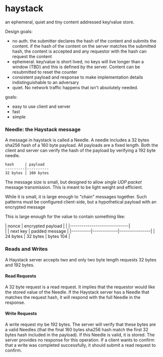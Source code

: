 # haystack

an ephemeral, quiet and tiny content addressed key/value store.

Design goals:
- no auth. the submitter declares the hash of the content and submits the content. if the hash of the content on the server matches the submitted hash, the content is accepted and any requestor with the hash can request the content
- ephemeral. key/value is short lived, no keys will live longer than a window (TBD) and this is defined by the server. Content can be resubmitted to reset the counter
- consistent payload and response to make implementation details indistinguishable to an adversary  
- quiet. No network traffic happens that isn't absolutely needed.



goals:
- easy to use client and server
- fast
- simple

### Needle: the Haystack message

A message in haystack is called a Needle. A needle includes a 32 bytes sha256 hash of a 160 byte payload.
All payloads are a fixed length. Both the client and server can verify the hash of the payload by verifying a 192 byte needle.

```
hash     | payload
---------|----------
32 bytes | 160 bytes
```

The message size is small, but designed to allow _single UDP packet_ message transmission. This is meant to be light weight and efficient.

While it is small, it is large enough to "chain" messages together. Such patterns must be configured client-side, but a hypothetical payload with an encrypted message

This is large enough for the value to contain something like:

|  nonce   |     encrypted payload        |
|          |------------------------------|  
|          | next key    | padded message |
|----------|-------------|----------------|
| 24 bytes | 32 bytes    |  bytes   104   |



### Reads and Writes

A Haystack server accepts two and only two byte length requests 32 bytes and 192 bytes.

#### Read Requests

A 32 byte request is a read request. It implies that the requestor would like the stored value of the Needle. If the Haystack server has a Needle that matches the request hash, it will respond with the full Needle in the response.

#### Write Requests

A write request my be 192 bytes. The server will verify that these bytes are a valid Needles (that the final 160 bytes sha256 hash match the first 32 bytes hash included in the payload). If this Needle is valid, it is stored. The server provides no response for this operation. If a client wants to confirm that a write was completed successfully, it should submit a read request to confirm.